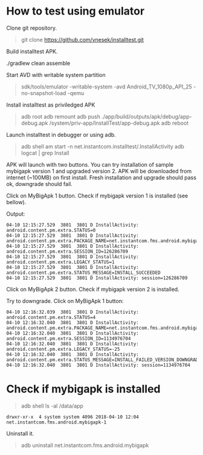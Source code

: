 
How to test using emulator
==========================

Clone git repository.

> git clone https://github.com/vnesek/installtest.git

Build installtest APK.

./gradlew clean assemble

Start AVD with writable system partition

> sdk/tools/emulator -writable-system -avd Android_TV_1080p_API_25 -no-snapshot-load -qemu

Install installtest as priviledged APK

> adb root
> adb remount
> adb push ./app/build/outputs/apk/debug/app-debug.apk /system/priv-app/InstallTest/app-debug.apk
> adb reboot

Launch installtest in debugger or using adb.

> adb shell am start -n net.instantcom.installtest/.InstallActivity
> adb logcat | grep Install

APK will launch with two buttons. You can try installation of sample mybigapk version 1 and upgraded
version 2. APK will be downloaded from internet (~100MB) on first install. Fresh installation and
upgrade should pass ok, downgrade should fail.

Click on MyBigApk 1 button. Check if mybigapk version 1 is installed (see bellow).

Output:

```
04-10 12:15:27.529  3801  3801 D InstallActivity: android.content.pm.extra.STATUS=0
04-10 12:15:27.529  3801  3801 D InstallActivity: android.content.pm.extra.PACKAGE_NAME=net.instantcom.fms.android.mybigapk
04-10 12:15:27.529  3801  3801 D InstallActivity: android.content.pm.extra.SESSION_ID=126286709
04-10 12:15:27.529  3801  3801 D InstallActivity: android.content.pm.extra.LEGACY_STATUS=1
04-10 12:15:27.529  3801  3801 D InstallActivity: android.content.pm.extra.STATUS_MESSAGE=INSTALL_SUCCEEDED
04-10 12:15:27.529  3801  3801 D InstallActivity: session=126286709
```

Click on MyBigApk 2 button. Check if mybigapk version 2 is installed.

Try to downgrade. Click on MyBigApk 1 button:

```
04-10 12:16:32.039  3801  3801 D InstallActivity: android.content.pm.extra.STATUS=4
04-10 12:16:32.040  3801  3801 D InstallActivity: android.content.pm.extra.PACKAGE_NAME=net.instantcom.fms.android.mybigapk
04-10 12:16:32.040  3801  3801 D InstallActivity: android.content.pm.extra.SESSION_ID=1134976704
04-10 12:16:32.040  3801  3801 D InstallActivity: android.content.pm.extra.LEGACY_STATUS=-25
04-10 12:16:32.040  3801  3801 D InstallActivity: android.content.pm.extra.STATUS_MESSAGE=INSTALL_FAILED_VERSION_DOWNGRADE
04-10 12:16:32.040  3801  3801 D InstallActivity: session=1134976704
```

Check if mybigapk is installed
==============================

> adb shell ls -al /data/app

```
drwxr-xr-x  4 system system 4096 2018-04-10 12:04 net.instantcom.fms.android.mybigapk-1
```

Uninstall it.

> adb uninstall net.instantcom.fms.android.mybigapk